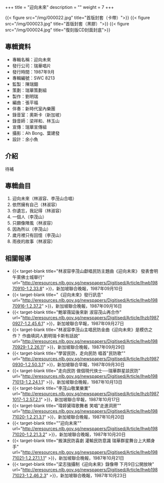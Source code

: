 +++
title = "迎向未來"
description = ""
weight = 7
+++

{{< figure src="/img/000022.jpg"  title="首版封套（卡帶）">}}
{{< figure src="/img/000023.jpg"  title="首版封套（黑膠）">}}
{{< figure src="/img/000024.jpg" title="復刻版CD封面封底">}}

## 專輯資料

* 專輯名稱：迎向未來
* 發行公司：瑞華唱片
* 發行時間：1987年9月
* 專輯編號：SWC 8213
* 監製：陳瑞鈿
* 策劃：瑞華策劃組
* 製作：劉明瑞
* 編曲：張平福
* 伴奏：新時代室內樂團
* 錄音室：奧斯卡（新加坡）
* 錄音師：梁祥和、林玉山
* 宣傳：瑞華宣傳組
* 攝影：Ah Bong、葉建發
* 設計：余小魚

## 介紹

待補


## 專輯曲目

1. 迎向未來（林淑容、李茂山合唱）
2. 依然擁有自己（林淑容）
3. 你遺忘，我記得（林淑容）
4. 一個人（李茂山）
5. 只願像陣風（林淑容）
6. 因為所以（李茂山）
7. 歲月裡只有回憶（李茂山）
8. 雨夜的故事（林淑容）

## 相關報導
* {{< target-blank title="林淑容李茂山獻唱民防主題曲《迎向未來》 發表會明午萊佛士城舉行" url="http://eresources.nlb.gov.sg/newspapers/Digitised/Article/lhwb19870910-1.2.33.8" >}}，新加坡聯合晚報，1987年09月10日
* {{< target-blank title="《迎向未來》發行訊息" url="http://eresources.nlb.gov.sg/newspapers/Digitised/Article/lhwb19870916-1.2.37.2" >}}，新加坡聯合晚報，1987年09月16日
* {{< target-blank title="鮑翠薇延後來新 淑容茂山再合作" url="http://eresources.nlb.gov.sg/newspapers/Digitised/Article/lhzb19870927-1.2.45.6.1" >}}，新加坡聯合早報，1987年09月27日
* {{< target-blank title="林淑容李茂山主唱民防金曲《迎向未來》是模仿之作？ 作曲填詞人劉明瑞卡斯有話說" url="http://eresources.nlb.gov.sg/newspapers/Digitised/Article/lhwb19870929-1.2.26.11" >}}，新加坡聯合晚報，1987年09月29日
* {{< target-blank title="學習民防，走向民防 唱首\"民防歌\"" url="http://eresources.nlb.gov.sg/newspapers/Digitised/Article/lhzb19870930-1.2.50.3.1" >}}，新加坡聯合早報，1987年09月30日
* {{< target-blank title="走向民防 做個現代俠士──瑞華群星談民防" url="http://eresources.nlb.gov.sg/newspapers/Digitised/Article/lhwb19871013-1.2.24.1.1" >}}，新加坡聯合晚報，1987年10月13日
* {{< target-blank title="李茂山敬業樂業" url="http://eresources.nlb.gov.sg/newspapers/Digitised/Article/lhzb19871017-1.2.57.2.1" >}}，新加坡聯合早報，1987年10月17日
* {{< target-blank title="瑋婷黛瑋歌舞者 笑唱\"走進洞房\"" url="http://eresources.nlb.gov.sg/newspapers/Digitised/Article/lhwb19871020-1.2.21.3.1" >}}，新加坡聯合晚報，1987年10月20日
* {{< target-blank title="\"迎向未來\"" url="http://eresources.nlb.gov.sg/newspapers/Digitised/Article/lhwb19871020-1.2.21.3.2" >}}，新加坡聯合晚報，1987年10月20日
* {{< target-blank title="搬演民防喜劇 灌輸民防意識 瑞華群星舞台上大顯身手" url="http://eresources.nlb.gov.sg/newspapers/Digitised/Article/lhwb19871021-1.2.27.1.1.1" >}}，新加坡聯合晚報，1987年10月21日
* {{< target-blank title="梁志強攝制《迎向未來》錄像帶 下月9日公開放映" url="http://eresources.nlb.gov.sg/newspapers/Digitised/Article/lhwb19871023-1.2.46.2.3" >}}，新加坡聯合晚報，1987年10月23日